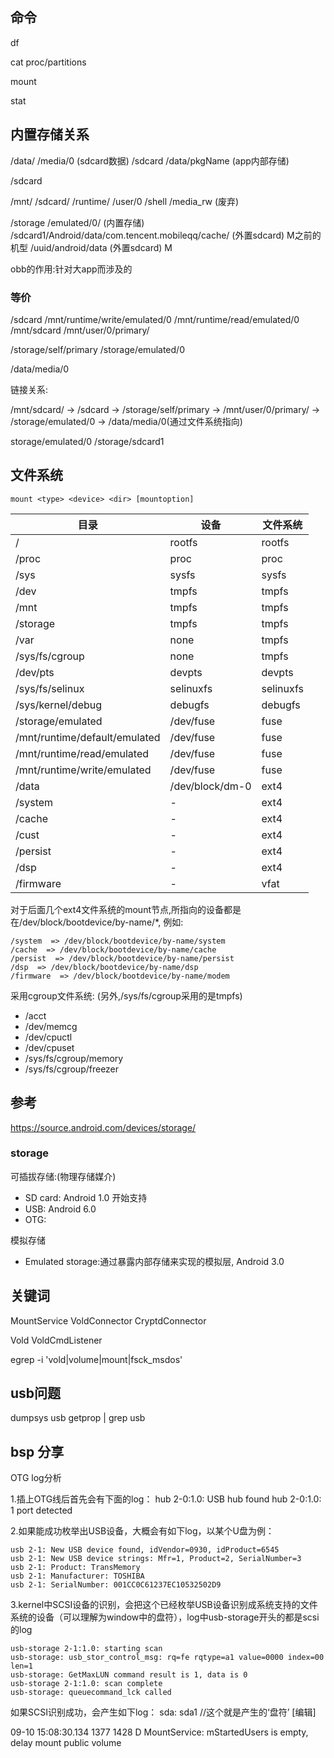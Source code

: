 ## 命令

df

cat proc/partitions  

mount

stat <file>

## 内置存储关系


/data/
    /media/0  (sdcard数据)
    /sdcard
    /data/pkgName  (app内部存储)

/sdcard

/mnt/
    /sdcard/
    /runtime/
    /user/0
    /shell
    /media_rw (废弃)


/storage
    /emulated/0/  (内置存储)
    /sdcard1/Android/data/com.tencent.mobileqq/cache/ (外置sdcard) M之前的机型
    /uuid/android/data                                (外置sdcard) M

obb的作用:针对大app而涉及的

### 等价

/sdcard
/mnt/runtime/write/emulated/0
/mnt/runtime/read/emulated/0
/mnt/sdcard
/mnt/user/0/primary/

/storage/self/primary
/storage/emulated/0  

/data/media/0


链接关系:

/mnt/sdcard/ -> /sdcard  -> /storage/self/primary -> /mnt/user/0/primary/
-> /storage/emulated/0 -> /data/media/0(通过文件系统指向)


storage/emulated/0
/storage/sdcard1

## 文件系统

    mount <type> <device> <dir> [mountoption]

|目录|设备|文件系统|
|---|---|---|
|/|rootfs|rootfs|
|/proc|proc|proc|Vold
|/sys|sysfs|sysfs|
|/dev|tmpfs|tmpfs|
|/mnt |tmpfs|tmpfs|
|/storage|tmpfs|tmpfs|
|/var|none|tmpfs|
|/sys/fs/cgroup|none|tmpfs|
|/dev/pts|devpts|devpts
|/sys/fs/selinux|selinuxfs|selinuxfs|
|/sys/kernel/debug|debugfs|debugfs
|/storage/emulated|/dev/fuse|fuse|
|/mnt/runtime/default/emulated|/dev/fuse|fuse|
|/mnt/runtime/read/emulated|/dev/fuse|fuse|
|/mnt/runtime/write/emulated|/dev/fuse|fuse|
|/data|/dev/block/dm-0|ext4|
|/system|-|ext4|
|/cache|-|ext4|
|/cust|-|ext4|
|/persist|-|ext4|
|/dsp|-|ext4|
|/firmware|-|vfat|

对于后面几个ext4文件系统的mount节点,所指向的设备都是在/dev/block/bootdevice/by-name/*, 例如:

    /system  => /dev/block/bootdevice/by-name/system
    /cache  => /dev/block/bootdevice/by-name/cache
    /persist  => /dev/block/bootdevice/by-name/persist
    /dsp  => /dev/block/bootdevice/by-name/dsp
    /firmware  => /dev/block/bootdevice/by-name/modem


采用cgroup文件系统: (另外,/sys/fs/cgroup采用的是tmpfs)

- /acct
- /dev/memcg
- /dev/cpuctl
- /dev/cpuset
- /sys/fs/cgroup/memory
- /sys/fs/cgroup/freezer


## 参考

https://source.android.com/devices/storage/

### storage

可插拔存储:(物理存储媒介)
- SD card: Android 1.0 开始支持
- USB: Android 6.0
- OTG:

模拟存储
-  Emulated storage:通过暴露内部存储来实现的模拟层, Android 3.0

## 关键词


MountService
VoldConnector
CryptdConnector

Vold
VoldCmdListener


egrep -i 'vold|volume|mount|fsck_msdos'


## usb问题

dumpsys usb
getprop | grep usb


## bsp 分享

OTG log分析

1.插上OTG线后首先会有下面的log：
    hub 2-0:1.0: USB hub found
    hub 2-0:1.0: 1 port detected

2.如果能成功枚举出USB设备，大概会有如下log，以某个U盘为例：

    usb 2-1: New USB device found, idVendor=0930, idProduct=6545
    usb 2-1: New USB device strings: Mfr=1, Product=2, SerialNumber=3
    usb 2-1: Product: TransMemory
    usb 2-1: Manufacturer: TOSHIBA
    usb 2-1: SerialNumber: 001CC0C61237EC10532502D9

3.kernel中SCSI设备的识别，会把这个已经枚举USB设备识别成系统支持的文件系统的设备（可以理解为window中的盘符），log中usb-storage开头的都是scsi的log

    usb-storage 2-1:1.0: starting scan
    usb-storage: usb_stor_control_msg: rq=fe rqtype=a1 value=0000 index=00 len=1
    usb-storage: GetMaxLUN command result is 1, data is 0
    usb-storage 2-1:1.0: scan complete
    usb-storage: queuecommand_lck called

如果SCSI识别成功，会产生如下log： sda: sda1 //这个就是产生的‘盘符’
[编辑]





09-10 15:08:30.134  1377  1428 D MountService: mStartedUsers is empty, delay mount public volume
